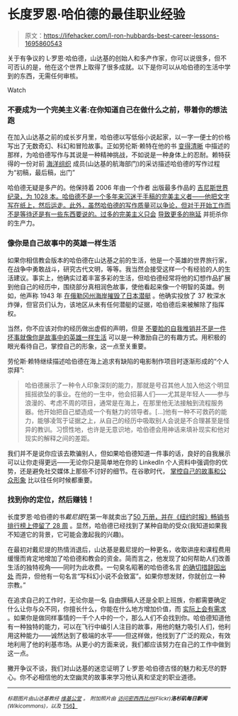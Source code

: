 # 长度罗恩·哈伯德的最佳职业经验

> 原文：<https://lifehacker.com/l-ron-hubbards-best-career-lessons-1695860543>

关于有争议的 L·罗恩·哈伯德，山达基的创始人和多产作家，你可以说很多，但不可否认的是，他在这个世界上取得了很多成就。以下是你可以从哈伯德的生活中学到的东西，无需任何审核。

Watch

### 不要成为一个完美主义者:在你知道自己在做什么之前，带着你的想法跑

在加入山达基之前的成长岁月里，哈伯德以写低俗小说起家，以一字一便士的价格写出了无数奇幻、科幻和冒险故事。正如劳伦斯·赖特在他的书 [变得清晰](http://www.amazon.com/Going-Clear-Scientology-Hollywood-Prison/dp/0307745309?asc_campaign=InlineText&asc_refurl=https://lifehacker.com/l-ron-hubbards-best-career-lessons-1695860543&asc_source=&tag=kinjalifehackerlink-20) 中描述的那样，为哈伯德写作与其说是一种精神挑战，不如说是一种身体上的忍耐。赖特获得的一份对前 [海洋组织](http://www.scientology.org/faq/church-management/what-is-the-sea-organization.html) 成员(山达基的航海部门)的采访描述哈伯德的写作过程为“初稿，最后稿，出门”

哈伯德无疑是多产的。他保持着 2006 年由一个作者 出版最多作品的 [吉尼斯世界纪录，为 1028 本。哈伯德不是一个多年来沉迷于手稿的完美主义者——他把文字写在纸上，然后运走。此外，虽然哈伯德的写作质量可以争论，但对于开始工作而不是等待还是有一些东西要说的。过多的完美主义只会](http://www.guinnessworldrecords.com/world-records/most-published-works-by-one-author) [导致更多的拖延](https://lifehacker.com/how-perfectionism-can-lead-to-procrastination-and-what-5785555) 并扼杀你的生产力。

### 像你是自己故事中的英雄一样生活

如果你相信教会版本的哈伯德在山达基之前的生活，他是一个英雄的世界旅行家，在战争中勇敢战斗，研究古代文明，等等。我当然会接受这样一个有经验的人的生活建议。事实上，他确实过着丰富多彩的生活，但哈伯德经常将他的幻想作品扩展到他自己的经历中，围绕部分真相润色故事，使他看起来像一个明智的英雄。例如，他声称 1943 年 [在俄勒冈州海岸摧毁了日本潜艇](http://articles.latimes.com/1990-06-24/news/mn-1012_1_l-ron-hubbard) 。他确实投放了 37 枚深水炸弹，但官员们认为，该地区从未有任何潜艇的证据，哈伯德后来被解除了指挥权。

当然，你不应该对你的经历做出虚假的声明，但是 [不要脸的自我推销并不是一件坏事](https://lifehacker.com/five-things-i-learned-about-self-promotion-without-bei-1622152174)[就像你是故事中的英雄一样生活](http://lifehacker.com/how-to-motivate-yourself-by-living-your-life-like-a-mov-1662568064) 可以是一种激励自己的有趣方式。用积极的眼光看待自己，掌控自己的形象，这一点至关重要。

劳伦斯·赖特继续描述哈伯德在海上追求有缺陷的电影制作项目时逐渐形成的“个人崇拜”:

> 哈伯德展示了一种令人印象深刻的能力，那就是号召其他人加入他这个明显摇摇欲坠的事业。在他的一生中，他会招募人们——尤其是年轻人——参与浪漫的、考虑不周的项目，通常是在海上，在那里他无法接触到流程服务器。他开始把自己塑造成一个有魅力的领导者。[...]他有一种不可救药的能力，能够凌驾于证据之上，从自己的经历中吸取别人会说是不合理甚至是怪异的教训。习惯性地，也许是无意识地，哈伯德会用神话来填补现实和他对现实的解释之间的差距。

我们并不是说你应该去欺骗别人，但如果哈伯德知道一件事的话，良好的自我展示可以让你走得更远——无论你只是简单地在你的 LinkedIn 个人资料中强调你的优势，还是避免社交媒体上那些不讨好的细节。在谷歌时代， [掌控自己的故事和公众形象](https://lifehacker.com/establish-and-maintain-your-online-identity-5531465) 比以往任何时候都重要。

### 找到你的定位，然后赚钱！

长度罗恩·哈伯德的书*戴尼提*在第一年就卖出了[50 万册，并在《纽约时报》畅销书排行榜上停留了 28 周](http://www.nytimes.com/2011/07/24/books/review/inside-the-list.html?_r=0) 。显然，哈伯德已经找到了某种自助的受众(我知道如果我不知道它的背景，它可能会激起我的兴趣)。

在最初对戴尼提的热情消退后，山达基是戴尼提的一种更名，收取讲座和课程费用缓慢而肯定地增加了哈伯德和教会的资金。简而言之，他发现了如何帮助人们改善生活的独特视角——同时为此收费。一句臭名昭著的哈伯德名言 [的确切措辞因出处](http://en.wikiquote.org/wiki/L._Ron_Hubbard) 而异，但他有一句名言“写科幻小说不会致富”。如果你想发财，你就创立一种宗教。”

在追求自己的工作时，无论你是一名 [](https://lifehacker.com/an-experienced-freelancers-guide-to-finding-clients-1610357303)自由撰稿人还是全职上班族，你都需要确定什么让你与众不同，你擅长什么，你能在什么地方增加价值，而 [实际上会有需求](https://lifehacker.com/an-experienced-freelancers-guide-to-finding-clients-1610357303) 。如果你是做同样事情的一千个人中的一个，那么人们不会找到你。哈伯德知道他有一种独特的能力，可以在飞行中编引人注目的故事，用他的魅力吸引人们，他利用这种能力——诚然达到了极端的水平——但这样做，他找到了广泛的观众，有效地利用了他的利基市场。从更小的方面来说，我们都应该努力在自己的工作中做到这一点。

撇开争议不谈，我们对山达基的迷恋证明了 L·罗恩·哈伯德古怪的魅力和无尽的野心。你不必相信他的太空幽灵的故事来学习他认真和坚定的职业道德。

* * *

*<small>标题图片由山达基教经</small>* [*<small>维基公堂</small>*](http://commons.wikimedia.org/wiki/File:L._Ron_Hubbard_profile.jpg) *<small>。</small>* *<small>附加照片由</small>* [*<small>访问密西西比州</small>*](https://www.flickr.com/photos/visitmississippi/14519245613/)*<small>(Flickr)</small>**<small>洛杉矶每日新闻</small>**<small>(Wikicommons)，以及</small>* [*<small></small>*<small>T56】</small>](http://www.scientologynews.org/quick-facts/l-ron-hubbard.html)

<small></small>